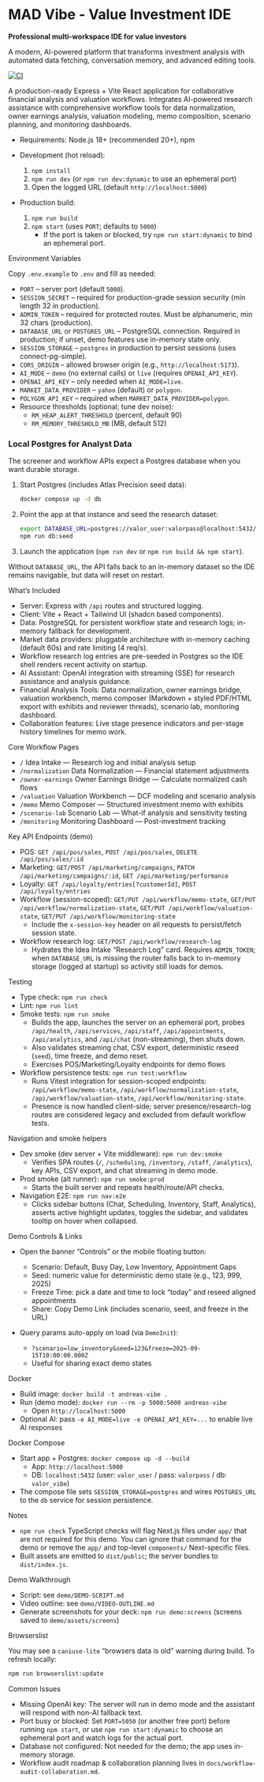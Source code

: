 # MAD Vibe - Value Investment IDE

**Professional multi-workspace IDE for value investors**

A modern, AI-powered platform that transforms investment analysis with automated data fetching, conversation memory, and advanced editing tools.

[![CI](https://github.com/Bwillia13x/AndreasVibe/actions/workflows/ci.yml/badge.svg)](https://github.com/Bwillia13x/AndreasVibe/actions/workflows/ci.yml)

A production-ready Express + Vite React application for collaborative financial analysis and valuation workflows. Integrates AI-powered research assistance with comprehensive workflow tools for data normalization, owner earnings analysis, valuation modeling, memo composition, scenario planning, and monitoring dashboards.

- Requirements: Node.js 18+ (recommended 20+), npm

- Development (hot reload):
  1. `npm install`
  2. `npm run dev` (or `npm run dev:dynamic` to use an ephemeral port)
  3. Open the logged URL (default `http://localhost:5000`)

- Production build:
  1. `npm run build`
  2. `npm start` (uses `PORT`; defaults to `5000`)
     - If the port is taken or blocked, try `npm run start:dynamic` to bind an ephemeral port.

Environment Variables

Copy `.env.example` to `.env` and fill as needed:

- `PORT` – server port (default `5000`).
- `SESSION_SECRET` – required for production-grade session security (min length 32 in production).
- `ADMIN_TOKEN` – required for protected routes. Must be alphanumeric, min 32 chars (production).
- `DATABASE_URL` or `POSTGRES_URL` – PostgreSQL connection. Required in production; if unset, demo features use in-memory state only.
- `SESSION_STORAGE` – `postgres` in production to persist sessions (uses connect-pg-simple).
- `CORS_ORIGIN` – allowed browser origin (e.g., `http://localhost:5173`).
- `AI_MODE` – `demo` (no external calls) or `live` (requires `OPENAI_API_KEY`).
- `OPENAI_API_KEY` – only needed when `AI_MODE=live`.
- `MARKET_DATA_PROVIDER` – `yahoo` (default) or `polygon`.
- `POLYGON_API_KEY` – required when `MARKET_DATA_PROVIDER=polygon`.
- Resource thresholds (optional; tune dev noise):
  - `RM_HEAP_ALERT_THRESHOLD` (percent, default 90)
  - `RM_MEMORY_THRESHOLD_MB` (MB, default 512)

### Local Postgres for Analyst Data

The screener and workflow APIs expect a Postgres database when you want durable storage.

1. Start Postgres (includes Atlas Precision seed data):
   ```bash
   docker compose up -d db
   ```
2. Point the app at that instance and seed the research dataset:
   ```bash
   export DATABASE_URL=postgres://valor_user:valorpass@localhost:5432/valor_vibe
   npm run db:seed
   ```
3. Launch the application (`npm run dev` or `npm run build && npm start`).

Without `DATABASE_URL`, the API falls back to an in-memory dataset so the IDE remains navigable, but data will reset on restart.

What’s Included

- Server: Express with `/api` routes and structured logging.
- Client: Vite + React + Tailwind UI (shadcn based components).
- Data: PostgreSQL for persistent workflow state and research logs; in-memory fallback for development.
- Market data providers: pluggable architecture with in-memory caching (default 60s) and rate limiting (4 req/s).
- Workflow research log entries are pre-seeded in Postgres so the IDE shell renders recent activity on startup.
- AI Assistant: OpenAI integration with streaming (SSE) for research assistance and analysis guidance.
- Financial Analysis Tools: Data normalization, owner earnings bridge, valuation workbench, memo composer (Markdown + styled PDF/HTML export with exhibits and reviewer threads), scenario lab, monitoring dashboard.
- Collaboration features: Live stage presence indicators and per-stage history timelines for memo work.

Core Workflow Pages

- `/` Idea Intake — Research log and initial analysis setup
- `/normalization` Data Normalization — Financial statement adjustments
- `/owner-earnings` Owner Earnings Bridge — Calculate normalized cash flows
- `/valuation` Valuation Workbench — DCF modeling and scenario analysis
- `/memo` Memo Composer — Structured investment memo with exhibits
- `/scenario-lab` Scenario Lab — What-if analysis and sensitivity testing
- `/monitoring` Monitoring Dashboard — Post-investment tracking

Key API Endpoints (demo)

- POS: `GET /api/pos/sales`, `POST /api/pos/sales`, `DELETE /api/pos/sales/:id`
- Marketing: `GET/POST /api/marketing/campaigns`, `PATCH /api/marketing/campaigns/:id`, `GET /api/marketing/performance`
- Loyalty: `GET /api/loyalty/entries[?customerId]`, `POST /api/loyalty/entries`
- Workflow (session-scoped): `GET/PUT /api/workflow/memo-state`, `GET/PUT /api/workflow/normalization-state`, `GET/PUT /api/workflow/valuation-state`, `GET/PUT /api/workflow/monitoring-state`
  - Include the `x-session-key` header on all requests to persist/fetch session state.
- Workflow research log: `GET/POST /api/workflow/research-log`
  - Hydrates the Idea Intake “Research Log” card. Requires `ADMIN_TOKEN`; when `DATABASE_URL` is missing the router falls back to in-memory storage (logged at startup) so activity still loads for demos.

Testing

- Type check: `npm run check`
- Lint: `npm run lint`
- Smoke tests: `npm run smoke`
  - Builds the app, launches the server on an ephemeral port, probes `/api/health`, `/api/services`, `/api/staff`, `/api/appointments`, `/api/analytics`, and `/api/chat` (non-streaming), then shuts down.
  - Also validates streaming chat, CSV export, deterministic reseed (`seed`), time freeze, and demo reset.
  - Exercises POS/Marketing/Loyalty endpoints for demo flows
- Workflow persistence tests: `npm run test:workflow`
  - Runs Vitest integration for session-scoped endpoints: `/api/workflow/memo-state`, `/api/workflow/normalization-state`, `/api/workflow/valuation-state`, `/api/workflow/monitoring-state`.
  - Presence is now handled client-side; server presence/research-log routes are considered legacy and excluded from default workflow tests.

Navigation and smoke helpers

- Dev smoke (dev server + Vite middleware): `npm run dev:smoke`
  - Verifies SPA routes (`/`, `/scheduling`, `/inventory`, `/staff`, `/analytics`), key APIs, CSV export, and chat streaming in demo mode.
- Prod smoke (alt runner): `npm run smoke:prod`
  - Starts the built server and repeats health/route/API checks.
- Navigation E2E: `npm run nav:e2e`
  - Clicks sidebar buttons (Chat, Scheduling, Inventory, Staff, Analytics), asserts active highlight updates, toggles the sidebar, and validates tooltip on hover when collapsed.

Demo Controls & Links

- Open the banner “Controls” or the mobile floating button:
  - Scenario: Default, Busy Day, Low Inventory, Appointment Gaps
  - Seed: numeric value for deterministic demo state (e.g., 123, 999, 2025)
  - Freeze Time: pick a date and time to lock “today” and reseed aligned appointments
  - Share: Copy Demo Link (includes scenario, seed, and freeze in the URL)

- Query params auto-apply on load (via `DemoInit`):
  - `?scenario=low_inventory&seed=123&freeze=2025-09-15T10:00:00.000Z`
  - Useful for sharing exact demo states

Docker

- Build image: `docker build -t andreas-vibe .`
- Run (demo mode): `docker run --rm -p 5000:5000 andreas-vibe`
  - Open `http://localhost:5000`
- Optional AI: pass `-e AI_MODE=live -e OPENAI_API_KEY=...` to enable live AI responses

Docker Compose

- Start app + Postgres: `docker compose up -d --build`
  - App: `http://localhost:5000`
  - DB: `localhost:5432` (user: `valor_user` / pass: `valorpass` / db: `valor_vibe`)
- The compose file sets `SESSION_STORAGE=postgres` and wires `POSTGRES_URL` to the `db` service for session persistence.

Notes

- `npm run check` TypeScript checks will flag Next.js files under `app/` that are not required for this demo. You can ignore that command for the demo or remove the `app/` and top-level `components/` Next-specific files.
- Built assets are emitted to `dist/public`; the server bundles to `dist/index.js`.

Demo Walkthrough

- Script: see `demo/DEMO-SCRIPT.md`
- Video outline: see `demo/VIDEO-OUTLINE.md`
- Generate screenshots for your deck: `npm run demo:screens` (screens saved to `demo/assets/screens`)

Browserslist

You may see a `caniuse-lite` “browsers data is old” warning during build. To refresh locally:

```bash
npm run browserslist:update
```

Common Issues

- Missing OpenAI key: The server will run in demo mode and the assistant will respond with non-AI fallback text.
- Port busy or blocked: Set `PORT=5050` (or another free port) before running `npm start`, or use `npm run start:dynamic` to choose an ephemeral port and watch logs for the actual port.
- Database not configured: Not needed for the demo; the app uses in-memory storage.
- Workflow audit roadmap & collaboration planning lives in `docs/workflow-audit-collaboration.md`.
